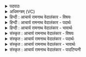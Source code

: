 <details><summary>पदपाठः</summary>

प꣡व꣢꣯मानः। अ꣢जीजनत्। दिवः꣢। चि꣣त्र꣢म्। न। त꣣न्य꣢तुम्। ज्यो꣡तिः꣢꣯। वै꣣श्वानर꣢म्। वै꣣श्व। नर꣢म्। बृ꣡ह꣢त्। ८८९।
</details>

<details><summary>अधिमन्त्रम् (VC)</summary>

- पवमानः सोमः
- अहमीयुराङ्गिरसः
- गायत्री
- षड्जः
</details>

<details><summary>हिन्दी : आचार्य रामनाथ वेदालंकार - विषयः</summary>

प्रथम ऋचा की पूर्वार्चिक में ४८४ क्रमाङ्क पर परमात्मा के विषय में व्याख्या हो चुकी है। यहाँ परमात्मा और आचार्य दोनों का विषय वर्णित है।
</details>

<details><summary>हिन्दी : आचार्य रामनाथ वेदालंकार - पदार्थः</summary>

पदार्थान्वयभाषाः -  (पवमानः) चरित्र को पवित्र करनेवाले परमात्मा वा आचार्य ने (दिवः) आकाशः की (चित्रम्) अद्भुत (तन्यतुं न) बिजली के समान (वैश्वानरम्) सबका नेतृत्व करनेवाली (बृहत्) महान् (ज्योतिः) विज्ञान-ज्योति को अथवा ज्योतिष्मती प्रज्ञा को (अजीजनत्) उत्पन्न कर दिया है ॥१॥ यहाँ उपमालङ्कार है ॥१॥
</details>

<details><summary>हिन्दी : आचार्य रामनाथ वेदालंकार - भावार्थः</summary>

भावार्थभाषाः -  परमात्मा और योगप्रशिक्षक आचार्य की कृपा से मनुष्यों के अन्तःकरणों में तमोवृत्ति का विनाश और दिव्य ज्योति,विज्ञान-प्रकाश तथा ज्योतिष्मती प्रज्ञा का उदय होता है ॥१॥
</details>

<details><summary>संस्कृत : आचार्य रामनाथ वेदालंकार - विषयः</summary>

तत्र प्रथमा ऋक् पूर्वार्चिके ४८४ क्रमाङ्के परमात्मविषये व्याख्याता। अत्र परमात्माचार्ययोरुभयोर्विषयो वर्ण्यते।
</details>

<details><summary>संस्कृत : आचार्य रामनाथ वेदालंकार - पदार्थः</summary>

पदार्थान्वयभाषाः -  (पवमानः) चरित्रस्य शोधकः परमात्माऽऽचार्यो वा (दिवः) आकाशस्य (चित्रम्) अद्भुतम् (तन्यतुम् न) विद्युतमिव (वैश्वानरम्) सर्वनेतृत्वकारि सर्वहितकरं वा (बृहत्) महत् (ज्योतिः) विज्ञानप्रकाशम्, ज्योतिष्मतीं प्रज्ञां वा (अजीजनत्) उत्पादितवानस्ति ॥१॥ अत्रोपमालङ्कारः ॥१॥
</details>

<details><summary>संस्कृत : आचार्य रामनाथ वेदालंकार - भावार्थः</summary>

भावार्थभाषाः -  परमात्मनो योगप्रशिक्षकस्याचार्यस्य च कृपया जनानामन्तःकरणेषु तमोवृत्तेरुच्छेदो दिव्यस्य ज्योतिषो विज्ञानप्रकाशस्य ज्योतिष्मत्याः प्रज्ञायाश्चोदयः सञ्जायते ॥१॥
</details>

<details><summary>संस्कृत : आचार्य रामनाथ वेदालंकार - पादटिप्पनी</summary>

टिप्पणी:   २. ऋ० ९।६१।१६,साम० ४८४।
</details>